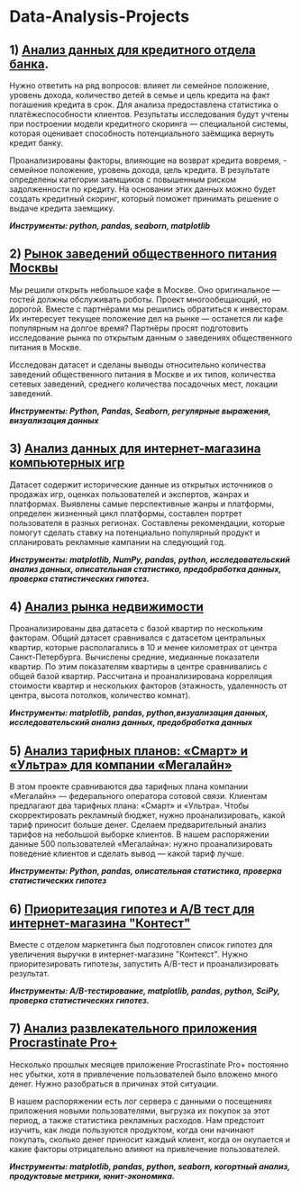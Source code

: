 # Data-Analysis-Projects

## 1)  [Анализ данных для кредитного отдела банка](https://github.com/Sandra20022002/Data-Analysis-Projects/tree/main/Bank_Credit_Scoring).   
Нужно ответить на ряд вопросов: влияет ли семейное положение, уровень дохода, количество детей в семье и цель кредита на факт погашения кредита в срок. Для анализа предоставлена статистика о платёжеспособности клиентов. Результаты исследования будут учтены при построении модели кредитного скоринга — специальной системы, которая оценивает способность потенциального заёмщика вернуть кредит банку.

Проанализированы факторы, влияющие на возврат кредита вовремя, -  семейное положение, уровень дохода, цель кредита. В результате определены категории заемщиков с повышенным риском задолженности по кредиту. На основании этих данных можно будет создать кредитный скоринг, который поможет принимать решение о выдаче кредита заемщику.

***Инструменты: python, pandas, seaborn, matplotlib***


## 2) [Рынок заведений общественного питания Москвы](https://github.com/Sandra20022002/Data-Analysis-Projects/tree/main/Catering_in_Moscow)  
Мы решили открыть небольшое кафе в Москве. Оно оригинальное — гостей должны обслуживать роботы. Проект многообещающий, но дорогой. Вместе с партнёрами мы решились обратиться к инвесторам. Их интересует текущее положение дел на рынке — останется ли кафе популярным на долгое время? Партнёры просят подготовить исследование рынка по открытым данным о заведениях общественного питания в Москве.

Исследован датасет и сделаны выводы относительно количества заведений общественного питания в Москве и их типов, количества сетевых заведений, среднего количества посадочных мест, локации заведений. 

***Инструменты: Python, Pandas, Seaborn, регулярные выражения, визуализация данных***


## 3) [Анализ данных для интернет-магазина компьютерных игр](https://github.com/Sandra20022002/Data-Analysis-Projects/tree/main/Computer_Games_Market_Analysis)
Датасет содержит исторические данные из открытых источников о продажах игр, оценках пользователей и экспертов, жанрах и платформах.
Выявлены самые перспективные жанры и платформы, определен жизненный цикл платформы, составлен портрет пользователя в разных регионах. Составлены рекомендации, которые помогут сделать ставку на потенциально популярный продукт и спланировать рекламные кампании на следующий год.

***Инструменты: matplotlib, NumPy, pandas, python, исследовательский анализ данных, описательная статистика, предобработка данных, проверка статистических гипотез.***


## 4) [Анализ рынка недвижимости](https://github.com/Sandra20022002/Data-Analysis-Projects/tree/main/Real_Estate_Market_Analysis)   
Проанализированы два датасета с базой квартир по нескольким факторам. Общий датасет сравнивался с датасетом центральных квартир, которые располагались в 10 и менее километрах от центра Санкт-Петербурга. Вычислены средние, медианные показатели квартир. По этим показателям квартиры в центре сравнивались с общей базой квартир. Рассчитана и проанализирована корреляция стоимости квартир и нескольких факторов (этажность, удаленность от центра, высота потолков, количество комнат).

***Инструменты: matplotlib, pandas, python,визуализация данных, исследовательский анализ данных, предобработка данных***

## 5) [Анализ тарифных планов: «Смарт» и «Ультра» для компании «Мегалайн»](https://github.com/Sandra20022002/Data-Analysis-Projects/tree/main/Telecom_Tariffs_Comparison)
В этом проекте сравниваются два тарифных плана компании «Мегалайн» — федерального оператора сотовой связи. Клиентам предлагают два тарифных плана: «Смарт» и «Ультра». Чтобы скорректировать рекламный бюджет, нужно проанализировать, какой тариф приносит больше денег. Сделаем предварительный анализ тарифов на небольшой выборке клиентов. В нашем распоряжении данные 500 пользователей «Мегалайна»: нужно проанализировать поведение клиентов и сделать вывод — какой тариф лучше.

***Инструменты: Python, pandas, описательная статистика, проверка статистических гипотез***

## 6) [Приоритезация гипотез и A/B тест для интернет-магазина "Контест"](https://github.com/Sandra20022002/Data-Analysis-Projects/tree/main/Test_AB_for_Contest_Internet_Shop)
Вместе с отделом маркетинга был подготовлен список гипотез для увеличения выручки в интернет-магазине "Контекст". Нужно приоритезировать гипотезы, запустить A/B-тест и проанализировать результат.

***Инструменты: A/B-тестирование, matplotlib, pandas, python, SciPy, проверка статистических гипотез.***

## 7) [Анализ развлекательного приложения Procrastinate Pro+](https://github.com/Sandra20022002/Data-Analysis-Projects/tree/main/WebApp_Business_Metrics)
Несколько прошлых месяцев приложение Procrastinate Pro+ постоянно нес убытки, хотя в привлечение пользователей было вложено много денег. Нужно разобраться в причинах этой ситуации.

В нашем распоряжении есть лог сервера с данными о посещениях приложения новыми пользователями, выгрузка их покупок за этот период, а также статистика рекламных расходов. Нам предстоит изучить, как люди пользуются продуктом, когда они начинают покупать, сколько денег приносит каждый клиент, когда он окупается и какие факторы отрицательно влияют на привлечение пользователей.

***Инструменты: matplotlib, pandas, python, seaborn, когортный анализ, продуктовые метрики, юнит-экономика.***


